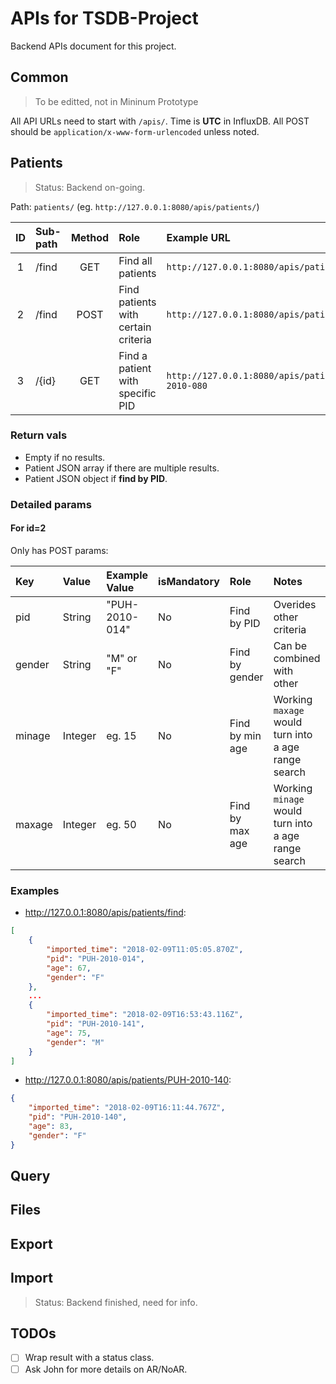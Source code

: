 # APIs for TSDB-Project

Backend APIs document for this project.

## Common

> To be editted, not in Mininum Prototype

All API URLs need to start with `/apis/`. Time is **UTC** in InfluxDB. All POST should be `application/x-www-form-urlencoded` unless noted.

## Patients

> Status: Backend on-going.

Path: `patients/` (eg. `http://127.0.0.1:8080/apis/patients/`)

| ID | Sub-path | Method | Role | Example URL |
|:---:|:---|:---:|:---|:---|
|1|/find|GET|Find all patients|`http://127.0.0.1:8080/apis/patients/find`|
|2|/find|POST|Find patients with certain criteria|`http://127.0.0.1:8080/apis/patients/find`|
|3|/{id}|GET|Find a patient with specific PID|`http://127.0.0.1:8080/apis/patients/PUH-2010-080`|

### Return vals

- Empty if no results.
- Patient JSON array if there are multiple results.
- Patient JSON object if **find by PID**.

### Detailed params

#### For id=2

Only has POST params:

| Key | Value | Example Value | isMandatory | Role | Notes |
|:---|:---|:---|:---|:---|:---|
| pid | String | "PUH-2010-014" | No | Find by PID | Overides other criteria |
| gender | String | "M" or "F" | No | Find by gender| Can be combined with other |
| minage | Integer | eg. 15 | No | Find by min age | Working `maxage` would turn into a age range search |
| maxage | Integer | eg. 50 | No | Find by max age | Working `minage` would turn into a age range search |

### Examples

- <http://127.0.0.1:8080/apis/patients/find>:

```json
[
    {
        "imported_time": "2018-02-09T11:05:05.870Z",
        "pid": "PUH-2010-014",
        "age": 67,
        "gender": "F"
    },
    ...
    {
        "imported_time": "2018-02-09T16:53:43.116Z",
        "pid": "PUH-2010-141",
        "age": 75,
        "gender": "M"
    }
]
```

- <http://127.0.0.1:8080/apis/patients/PUH-2010-140>:

```json
{
    "imported_time": "2018-02-09T16:11:44.767Z",
    "pid": "PUH-2010-140",
    "age": 83,
    "gender": "F"
}
```

## Query



## Files



## Export



## Import

> Status: Backend finished, need for info.

## TODOs

- [ ] Wrap result with a status class.
- [ ] Ask John for more details on AR/NoAR.
